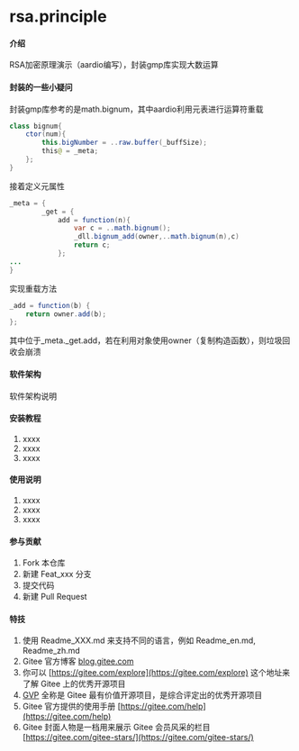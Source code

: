 # rsa.principle

#### 介绍
RSA加密原理演示（aardio编写），封装gmp库实现大数运算

#### 封装的一些小疑问

封装gmp库参考的是math.bignum，其中aardio利用元表进行运算符重载

```java
class bignum{
	ctor(num){
		this.bigNumber = ..raw.buffer(_buffSize);
		this@ = _meta;
	};
}
```

接着定义元属性

```java
_meta = {
		_get = {
			add = function(n){
				var c = ..math.bignum();
				_dll.bignum_add(owner,..math.bignum(n),c)
				return c;
			};
...
}
```

实现重载方法

```java
_add = function(b) {
    return owner.add(b);
};
```

其中位于_meta._get.add，若在利用对象使用owner（复制构造函数），则垃圾回收会崩溃


#### 软件架构
软件架构说明


#### 安装教程

1.  xxxx
2.  xxxx
3.  xxxx

#### 使用说明

1.  xxxx
2.  xxxx
3.  xxxx

#### 参与贡献

1.  Fork 本仓库
2.  新建 Feat_xxx 分支
3.  提交代码
4.  新建 Pull Request


#### 特技

1.  使用 Readme\_XXX.md 来支持不同的语言，例如 Readme\_en.md, Readme\_zh.md
2.  Gitee 官方博客 [blog.gitee.com](https://blog.gitee.com)
3.  你可以 [https://gitee.com/explore](https://gitee.com/explore) 这个地址来了解 Gitee 上的优秀开源项目
4.  [GVP](https://gitee.com/gvp) 全称是 Gitee 最有价值开源项目，是综合评定出的优秀开源项目
5.  Gitee 官方提供的使用手册 [https://gitee.com/help](https://gitee.com/help)
6.  Gitee 封面人物是一档用来展示 Gitee 会员风采的栏目 [https://gitee.com/gitee-stars/](https://gitee.com/gitee-stars/)
